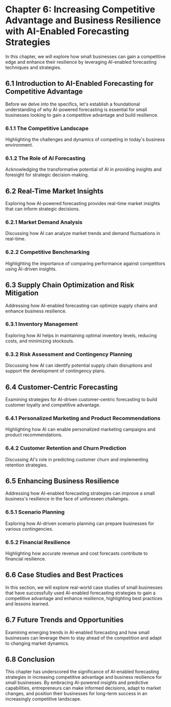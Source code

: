 Chapter 6: Increasing Competitive Advantage and Business Resilience with AI-Enabled Forecasting Strategies
==========================================================================================================

In this chapter, we will explore how small businesses can gain a competitive edge and enhance their resilience by leveraging AI-enabled forecasting techniques and strategies.

6.1 Introduction to AI-Enabled Forecasting for Competitive Advantage
--------------------------------------------------------------------

Before we delve into the specifics, let's establish a foundational understanding of why AI-powered forecasting is essential for small businesses looking to gain a competitive advantage and build resilience.

### 6.1.1 The Competitive Landscape

Highlighting the challenges and dynamics of competing in today's business environment.

### 6.1.2 The Role of AI Forecasting

Acknowledging the transformative potential of AI in providing insights and foresight for strategic decision-making.

6.2 Real-Time Market Insights
-----------------------------

Exploring how AI-powered forecasting provides real-time market insights that can inform strategic decisions.

### 6.2.1 Market Demand Analysis

Discussing how AI can analyze market trends and demand fluctuations in real-time.

### 6.2.2 Competitive Benchmarking

Highlighting the importance of comparing performance against competitors using AI-driven insights.

6.3 Supply Chain Optimization and Risk Mitigation
-------------------------------------------------

Addressing how AI-enabled forecasting can optimize supply chains and enhance business resilience.

### 6.3.1 Inventory Management

Exploring how AI helps in maintaining optimal inventory levels, reducing costs, and minimizing stockouts.

### 6.3.2 Risk Assessment and Contingency Planning

Discussing how AI can identify potential supply chain disruptions and support the development of contingency plans.

6.4 Customer-Centric Forecasting
--------------------------------

Examining strategies for AI-driven customer-centric forecasting to build customer loyalty and competitive advantage.

### 6.4.1 Personalized Marketing and Product Recommendations

Highlighting how AI can enable personalized marketing campaigns and product recommendations.

### 6.4.2 Customer Retention and Churn Prediction

Discussing AI's role in predicting customer churn and implementing retention strategies.

6.5 Enhancing Business Resilience
---------------------------------

Addressing how AI-enabled forecasting strategies can improve a small business's resilience in the face of unforeseen challenges.

### 6.5.1 Scenario Planning

Exploring how AI-driven scenario planning can prepare businesses for various contingencies.

### 6.5.2 Financial Resilience

Highlighting how accurate revenue and cost forecasts contribute to financial resilience.

6.6 Case Studies and Best Practices
-----------------------------------

In this section, we will explore real-world case studies of small businesses that have successfully used AI-enabled forecasting strategies to gain a competitive advantage and enhance resilience, highlighting best practices and lessons learned.

6.7 Future Trends and Opportunities
-----------------------------------

Examining emerging trends in AI-enabled forecasting and how small businesses can leverage them to stay ahead of the competition and adapt to changing market dynamics.

6.8 Conclusion
--------------

This chapter has underscored the significance of AI-enabled forecasting strategies in increasing competitive advantage and business resilience for small businesses. By embracing AI-powered insights and predictive capabilities, entrepreneurs can make informed decisions, adapt to market changes, and position their businesses for long-term success in an increasingly competitive landscape.

